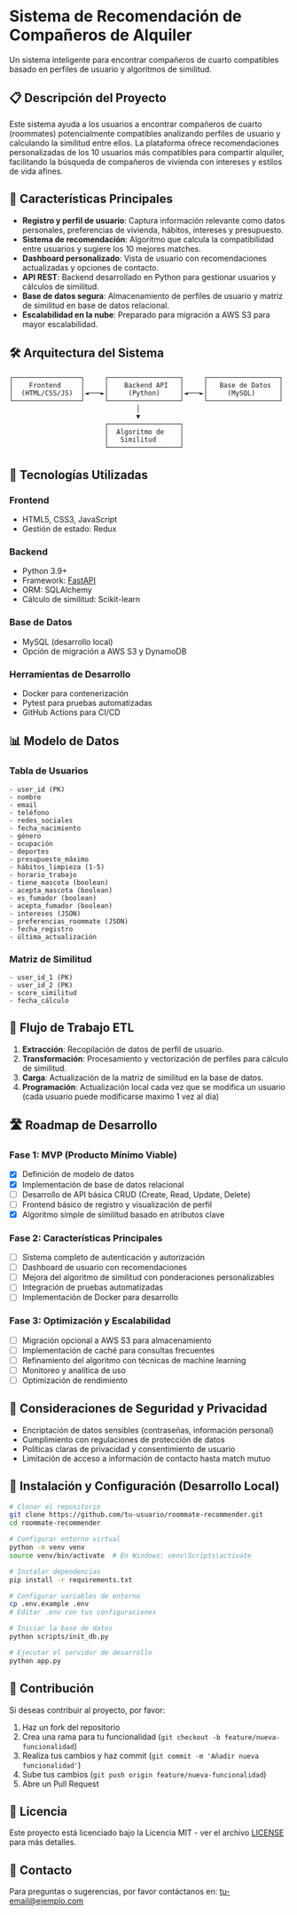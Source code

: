 # Sistema de Recomendación de Compañeros de Alquiler

Un sistema inteligente para encontrar compañeros de cuarto compatibles basado en perfiles de usuario y algoritmos de similitud.

## 📋 Descripción del Proyecto

Este sistema ayuda a los usuarios a encontrar compañeros de cuarto (roommates) potencialmente compatibles analizando perfiles de usuario y calculando la similitud entre ellos. La plataforma ofrece recomendaciones personalizadas de los 10 usuarios más compatibles para compartir alquiler, facilitando la búsqueda de compañeros de vivienda con intereses y estilos de vida afines.

## 🚀 Características Principales

- **Registro y perfil de usuario**: Captura información relevante como datos personales, preferencias de vivienda, hábitos, intereses y presupuesto.
- **Sistema de recomendación**: Algoritmo que calcula la compatibilidad entre usuarios y sugiere los 10 mejores matches.
- **Dashboard personalizado**: Vista de usuario con recomendaciones actualizadas y opciones de contacto.
- **API REST**: Backend desarrollado en Python para gestionar usuarios y cálculos de similitud.
- **Base de datos segura**: Almacenamiento de perfiles de usuario y matriz de similitud en base de datos relacional.
- **Escalabilidad en la nube**: Preparado para migración a AWS S3 para mayor escalabilidad.

## 🛠️ Arquitectura del Sistema

```
┌─────────────────┐     ┌──────────────────┐     ┌──────────────────┐
│    Frontend     │     │    Backend API   │     │   Base de Datos  │
│  (HTML/CSS/JS)  │◄───►│     (Python)     │◄───►│     (MySQL)      │
└─────────────────┘     └──────────────────┘     └──────────────────┘
                                │
                                ▼
                        ┌──────────────────┐
                        │  Algoritmo de    │
                        │   Similitud      │
                        └──────────────────┘
```

## 🔧 Tecnologías Utilizadas

### Frontend
- HTML5, CSS3, JavaScript
- Gestión de estado: Redux

### Backend
- Python 3.9+
- Framework: [FastAPI](https://fastapi.tiangolo.com/) 
- ORM: SQLAlchemy
- Cálculo de similitud: Scikit-learn

### Base de Datos
- MySQL (desarrollo local)
- Opción de migración a AWS S3 y DynamoDB

### Herramientas de Desarrollo
- Docker para contenerización
- Pytest para pruebas automatizadas
- GitHub Actions para CI/CD

## 📊 Modelo de Datos

### Tabla de Usuarios
```
- user_id (PK)
- nombre
- email
- teléfono
- redes_sociales
- fecha_nacimiento
- género
- ocupación
- deportes
- presupuesto_máximo
- hábitos_limpieza (1-5)
- horario_trabajo
- tiene_mascota (boolean)
- acepta_mascota (boolean)
- es_fumador (boolean)
- acepta_fumador (boolean)
- intereses (JSON)
- preferencias_roommate (JSON)
- fecha_registro
- última_actualización
```

### Matriz de Similitud
```
- user_id_1 (PK)
- user_id_2 (PK)
- score_similitud
- fecha_cálculo
```

## 🔄 Flujo de Trabajo ETL

1. **Extracción**: Recopilación de datos de perfil de usuario.
2. **Transformación**: Procesamiento y vectorización de perfiles para cálculo de similitud.
3. **Carga**: Actualización de la matriz de similitud en la base de datos.
4. **Programación**: Actualización local cada vez que se modifica un usuario (cada usuario puede modificarse maximo 1 vez al dia)

## 🛣️ Roadmap de Desarrollo

### Fase 1: MVP (Producto Mínimo Viable)
- [x] Definición de modelo de datos
- [x] Implementación de base de datos relacional
- [ ] Desarrollo de API básica CRUD (Create, Read, Update, Delete)
- [ ] Frontend básico de registro y visualización de perfil
- [x] Algoritmo simple de similitud basado en atributos clave

### Fase 2: Características Principales
- [ ] Sistema completo de autenticación y autorización
- [ ] Dashboard de usuario con recomendaciones
- [ ] Mejora del algoritmo de similitud con ponderaciones personalizables
- [ ] Integración de pruebas automatizadas
- [ ] Implementación de Docker para desarrollo

### Fase 3: Optimización y Escalabilidad
- [ ] Migración opcional a AWS S3 para almacenamiento
- [ ] Implementación de caché para consultas frecuentes
- [ ] Refinamiento del algoritmo con técnicas de machine learning
- [ ] Monitoreo y analítica de uso
- [ ] Optimización de rendimiento

## 🔐 Consideraciones de Seguridad y Privacidad

- Encriptación de datos sensibles (contraseñas, información personal)
- Cumplimiento con regulaciones de protección de datos
- Políticas claras de privacidad y consentimiento de usuario
- Limitación de acceso a información de contacto hasta match mutuo

## 🚀 Instalación y Configuración (Desarrollo Local)

```bash
# Clonar el repositorio
git clone https://github.com/tu-usuario/roommate-recommender.git
cd roommate-recommender

# Configurar entorno virtual
python -m venv venv
source venv/bin/activate  # En Windows: venv\Scripts\activate

# Instalar dependencias
pip install -r requirements.txt

# Configurar variables de entorno
cp .env.example .env
# Editar .env con tus configuraciones

# Iniciar la base de datos
python scripts/init_db.py

# Ejecutar el servidor de desarrollo
python app.py
```

## 📝 Contribución

Si deseas contribuir al proyecto, por favor:

1. Haz un fork del repositorio
2. Crea una rama para tu funcionalidad (`git checkout -b feature/nueva-funcionalidad`)
3. Realiza tus cambios y haz commit (`git commit -m 'Añadir nueva funcionalidad'`)
4. Sube tus cambios (`git push origin feature/nueva-funcionalidad`)
5. Abre un Pull Request

## 📄 Licencia

Este proyecto está licenciado bajo la Licencia MIT - ver el archivo [LICENSE](LICENSE) para más detalles.

## 📧 Contacto

Para preguntas o sugerencias, por favor contáctanos en: [tu-email@ejemplo.com](mailto:tu-email@ejemplo.com)
